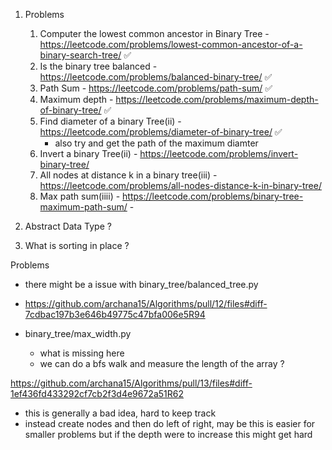 
1. Problems 
	1. Computer the lowest common ancestor in Binary Tree	- https://leetcode.com/problems/lowest-common-ancestor-of-a-binary-search-tree/ ✅
	2. Is the binary tree balanced - https://leetcode.com/problems/balanced-binary-tree/ ✅
	3. Path Sum - https://leetcode.com/problems/path-sum/ ✅
	4. Maximum depth - https://leetcode.com/problems/maximum-depth-of-binary-tree/ ✅
	5. Find diameter of a binary Tree(ii) - https://leetcode.com/problems/diameter-of-binary-tree/ ✅
		- also try and get the path of the maximum diamter
	6. Invert a binary Tree(ii) - https://leetcode.com/problems/invert-binary-tree/
	7. All nodes at distance k in a binary tree(iii) - https://leetcode.com/problems/all-nodes-distance-k-in-binary-tree/
	8. Max path sum(iiii) - https://leetcode.com/problems/binary-tree-maximum-path-sum/ - 


2. Abstract Data Type ?
4. What is sorting in place ?


Problems
- there might be a issue with binary_tree/balanced_tree.py  
- https://github.com/archana15/Algorithms/pull/12/files#diff-7cdbac197b3e646b49775c47bfa006e5R94

- binary_tree/max_width.py 
	- what is missing here
	- we can do a bfs walk and measure the length of the array ?

https://github.com/archana15/Algorithms/pull/13/files#diff-1ef436fd433292cf7cb2f3d4e9672a51R62 
- this is generally a bad idea, hard to keep track
- instead create nodes and then do left of right, may be this is easier for smaller problems but if the depth were to increase this might get hard
